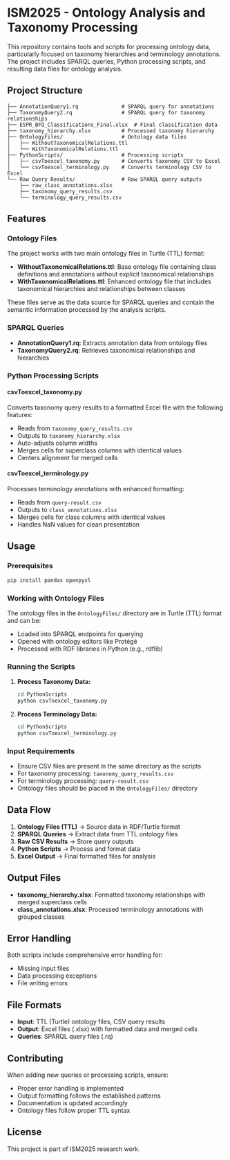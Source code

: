 # ISM2025 - Ontology Analysis and Taxonomy Processing

This repository contains tools and scripts for processing ontology data, particularly focused on taxonomy hierarchies and terminology annotations. The project includes SPARQL queries, Python processing scripts, and resulting data files for ontology analysis.

## Project Structure

```
├── AnnotationQuery1.rq              # SPARQL query for annotations
├── TaxonomyQuery2.rq                # SPARQL query for taxonomy relationships
├── ESPR_BFO_Classifications_Final.xlsx  # Final classification data
├── taxonomy_hierarchy.xlsx          # Processed taxonomy hierarchy
├── OntologyFiles/                   # Ontology data files
│   ├── WithoutTaxonomicalRelations.ttl
│   └── WithTaxonomicalRelations.ttl
├── PythonScripts/                   # Processing scripts
│   ├── csvToexcel_taxonomy.py       # Converts taxonomy CSV to Excel
│   └── csvToexcel_terminology.py    # Converts terminology CSV to Excel
└── Raw Query Results/               # Raw SPARQL query outputs
    ├── raw_class_annotations.xlsx
    ├── taxonomy_query_results.csv
    └── terminology_query_results.csv
```

## Features

### Ontology Files
The project works with two main ontology files in Turtle (TTL) format:

- **WithoutTaxonomicalRelations.ttl**: Base ontology file containing class definitions and annotations without explicit taxonomical relationships
- **WithTaxonomicalRelations.ttl**: Enhanced ontology file that includes taxonomical hierarchies and relationships between classes

These files serve as the data source for SPARQL queries and contain the semantic information processed by the analysis scripts.

### SPARQL Queries
- **AnnotationQuery1.rq**: Extracts annotation data from ontology files
- **TaxonomyQuery2.rq**: Retrieves taxonomical relationships and hierarchies

### Python Processing Scripts

#### csvToexcel_taxonomy.py
Converts taxonomy query results to a formatted Excel file with the following features:
- Reads from `taxonomy_query_results.csv`
- Outputs to `taxonomy_hierarchy.xlsx`
- Auto-adjusts column widths
- Merges cells for superclass columns with identical values
- Centers alignment for merged cells

#### csvToexcel_terminology.py
Processes terminology annotations with enhanced formatting:
- Reads from `query-result.csv` 
- Outputs to `class_annotations.xlsx`
- Merges cells for class columns with identical values
- Handles NaN values for clean presentation

## Usage

### Prerequisites
```bash
pip install pandas openpyxl
```

### Working with Ontology Files

The ontology files in the `OntologyFiles/` directory are in Turtle (TTL) format and can be:
- Loaded into SPARQL endpoints for querying
- Opened with ontology editors like Protégé
- Processed with RDF libraries in Python (e.g., rdflib)

### Running the Scripts

1. **Process Taxonomy Data:**
   ```bash
   cd PythonScripts
   python csvToexcel_taxonomy.py
   ```

2. **Process Terminology Data:**
   ```bash
   cd PythonScripts
   python csvToexcel_terminology.py
   ```

### Input Requirements
- Ensure CSV files are present in the same directory as the scripts
- For taxonomy processing: `taxonomy_query_results.csv`
- For terminology processing: `query-result.csv`
- Ontology files should be placed in the `OntologyFiles/` directory

## Data Flow

1. **Ontology Files (TTL)** → Source data in RDF/Turtle format
2. **SPARQL Queries** → Extract data from TTL ontology files
3. **Raw CSV Results** → Store query outputs
4. **Python Scripts** → Process and format data
5. **Excel Output** → Final formatted files for analysis

## Output Files

- **taxonomy_hierarchy.xlsx**: Formatted taxonomy relationships with merged superclass cells
- **class_annotations.xlsx**: Processed terminology annotations with grouped classes

## Error Handling

Both scripts include comprehensive error handling for:
- Missing input files
- Data processing exceptions
- File writing errors

## File Formats

- **Input**: TTL (Turtle) ontology files, CSV query results
- **Output**: Excel files (.xlsx) with formatted data and merged cells
- **Queries**: SPARQL query files (.rq)

## Contributing

When adding new queries or processing scripts, ensure:
- Proper error handling is implemented
- Output formatting follows the established patterns
- Documentation is updated accordingly
- Ontology files follow proper TTL syntax

## License

This project is part of ISM2025 research work.
